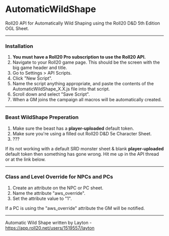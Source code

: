 # AutomaticWildShape
Roll20 API for Automatically Wild Shaping using the Roll20 D&amp;D 5th Edition OGL Sheet.

-----

<h3>Installation</h3>

1) <b>You must have a Roll20 Pro subscription to use the Roll20 API.</b>
2) Navigate to your Roll20 game page. This should be the screen with the big game header and title.
3) Go to Settings > API Scripts.
4) Click "New Script".
5) Name the script anything appropriate, and paste the contents of the AutomaticWildShape_X.X.js file into that script.
6) Scroll down and select "Save Script".
7) When a GM joins the campaign all macros will be automatically created.

-----

<h3>Beast WildShape Preperation</h3>

1) Make sure the beast has a <b>player-uploaded</b> default token.
2) Make sure you're using a filled out Roll20 D&D 5e Character Sheet.
3) ???

If its not working with a default SRD monster sheet & blank <b>player-uploaded</b> default token then something has gone wrong. Hit me up in the API thread or at the link below.

-----

<h3>Class and Level Override for NPCs and PCs</h3>

1) Create an attribute on the NPC or PC sheet.
2) Name the attribute "aws_override".
3) Set the attribute value to "1".

If a PC is using the "aws_override" attribute the GM will be notified.

-----

Automatic Wild Shape written by Layton - https://app.roll20.net/users/1519557/layton
